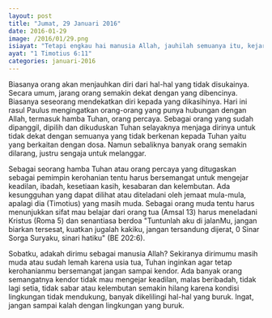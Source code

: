 ```yaml
---
layout: post
title: "Jumat, 29 Januari 2016"
date: 2016-01-29
image: /2016/01/29.png
isiayat: "Tetapi engkau hai manusia Allah, jauhilah semuanya itu, kejarlah keadilan, ibadah, kesetiaan, kasih, kesabaran dan kelembutan."
ayat: "1 Timotius 6:11"
categories: januari-2016
---
```


Biasanya orang akan menjauhkan diri dari hal-hal yang tidak disukainya. Secara umum, jarang orang semakin dekat dengan yang dibencinya. Biasanya seseorang mendekatkan diri kepada yang dikasihinya. Hari ini rasul Paulus mengingatkan orang-orang yang punya hubungan dengan Allah, termasuk hamba Tuhan, orang percaya. Sebagai orang yang sudah dipanggil, dipilih dan dikuduskan Tuhan selayaknya menjaga dirinya untuk tidak dekat dengan semuanya yang tidak berkenan kepada Tuhan yaitu yang berkaitan dengan dosa. Namun sebaliknya banyak orang semakin dilarang, justru sengaja untuk melanggar.

Sebagai seorang hamba Tuhan atau orang percaya yang ditugaskan sebagai pemimpin kerohanian tentu harus bersemangat untuk mengejar keadilan, ibadah, kesetiaan kasih, kesabaran dan kelembutan. Ada kesungguhan yang dapat dilihat atau diteladani oleh jemaat mula-mula, apalagi dia (Timotius) yang masih muda. Sebagai orang muda tentu harus menunjukkan sifat mau belajar dari orang tua (Amsal 13) harus meneladani Kristus (Roma 5) dan senantiasa berdoa "Tuntunlah aku di jalanMu, jangan biarkan tersesat, kuatkan jugalah kakiku, jangan tersandung dijerat, 0 Sinar Sorga Suryaku, sinari hatiku" (BE 202:6).

Sobatku, adakah dirimu sebagai manusia Allah? Sekiranya dirimumu masih muda atau sudah lemah karena usia tua, Tuhan inginkan agar tetap kerohanianmu bersemangat jangan sampai kendor. Ada banyak orang semangatnya kendor tidak mau mengejar keadilan, malas beribadah, tidak lagi setia, tidak sabar atau kelembutan semakin hilang karena kondisi lingkungan tidak mendukung, banyak dikelilingi hal-hal yang buruk. lngat, jangan sampai kalah dengan lingkungan yang buruk.